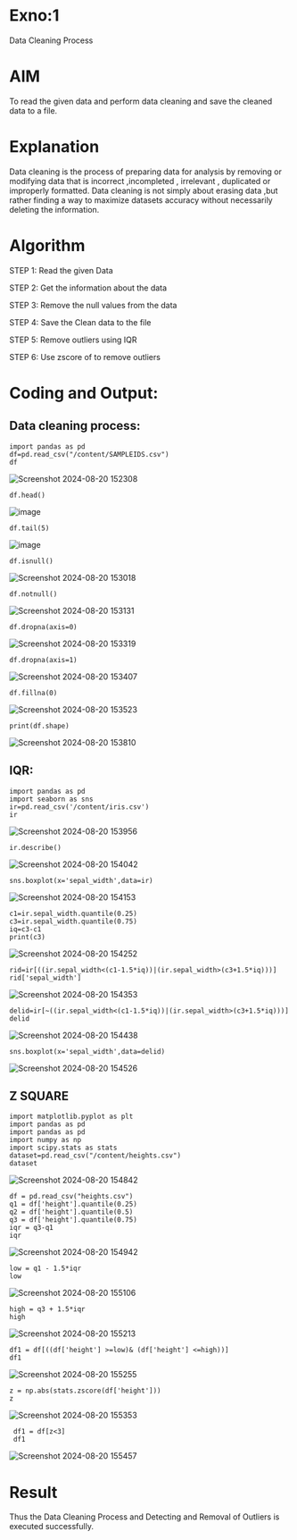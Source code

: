 # Exno:1
Data Cleaning Process

# AIM
To read the given data and perform data cleaning and save the cleaned data to a file.

# Explanation
Data cleaning is the process of preparing data for analysis by removing or modifying data that is incorrect ,incompleted , irrelevant , duplicated or improperly formatted. Data cleaning is not simply about erasing data ,but rather finding a way to maximize datasets accuracy without necessarily deleting the information.

# Algorithm
STEP 1: Read the given Data

STEP 2: Get the information about the data

STEP 3: Remove the null values from the data

STEP 4: Save the Clean data to the file

STEP 5: Remove outliers using IQR

STEP 6: Use zscore of to remove outliers

# Coding and Output:
##  Data cleaning process:

```
import pandas as pd
df=pd.read_csv("/content/SAMPLEIDS.csv")
df
```
![Screenshot 2024-08-20 152308](https://github.com/user-attachments/assets/4527d27f-ce48-44cb-b8ce-34bbd266e130)

```
df.head()
```
![image](https://github.com/user-attachments/assets/75445d50-f356-4172-a260-7744a4b8a5d0)

```
df.tail(5)
```
![image](https://github.com/user-attachments/assets/0aad2483-f1d4-4161-8819-6dd578b6c0b7)

```
df.isnull()
```
![Screenshot 2024-08-20 153018](https://github.com/user-attachments/assets/e3ad59dc-d554-42fa-ab22-1a0b8dccd19a)

```
df.notnull()
```
![Screenshot 2024-08-20 153131](https://github.com/user-attachments/assets/cab8a38c-0423-4657-8487-85a5b7cc4d9d)

```
df.dropna(axis=0)
```
![Screenshot 2024-08-20 153319](https://github.com/user-attachments/assets/6848d1b2-2b91-4d7b-aae2-89f3d5ebbd83)

```
df.dropna(axis=1)
```

![Screenshot 2024-08-20 153407](https://github.com/user-attachments/assets/551c2074-915a-4d95-8596-fbc85c7d3a34)

```
df.fillna(0)
```

![Screenshot 2024-08-20 153523](https://github.com/user-attachments/assets/d79561f9-7a81-4137-bd4e-1f44c82ca40c)

```
print(df.shape)
```

![Screenshot 2024-08-20 153810](https://github.com/user-attachments/assets/b1907a5f-ab9b-4ce5-a72c-7767076de54b)

##  IQR:
```
import pandas as pd
import seaborn as sns
ir=pd.read_csv('/content/iris.csv')
ir
```

![Screenshot 2024-08-20 153956](https://github.com/user-attachments/assets/5f92ae1d-167b-4412-8e99-312c878199d7)

```
ir.describe()
```

![Screenshot 2024-08-20 154042](https://github.com/user-attachments/assets/cc69d12e-9f65-4b57-a506-b8f9194f2749)

```
sns.boxplot(x='sepal_width',data=ir)
```

![Screenshot 2024-08-20 154153](https://github.com/user-attachments/assets/7c8b93dc-1649-4b07-bf99-39ce4448edeb)

```
c1=ir.sepal_width.quantile(0.25)
c3=ir.sepal_width.quantile(0.75)
iq=c3-c1
print(c3)
```

![Screenshot 2024-08-20 154252](https://github.com/user-attachments/assets/c3276452-72db-4363-a9e0-3b0a7e0a8563)


```
rid=ir[((ir.sepal_width<(c1-1.5*iq))|(ir.sepal_width>(c3+1.5*iq)))]
rid['sepal_width']
```

![Screenshot 2024-08-20 154353](https://github.com/user-attachments/assets/4d29e256-9386-4ea4-82a6-02e0f5175f3c)

```
delid=ir[~((ir.sepal_width<(c1-1.5*iq))|(ir.sepal_width>(c3+1.5*iq)))]
delid
```

![Screenshot 2024-08-20 154438](https://github.com/user-attachments/assets/b5da97d6-af4b-4690-b448-c1ff0697ea18)

```
sns.boxplot(x='sepal_width',data=delid)
```

![Screenshot 2024-08-20 154526](https://github.com/user-attachments/assets/1fb5cdcf-87ba-4631-b643-d2aeb0b2f8a2)

## Z SQUARE

```
import matplotlib.pyplot as plt
import pandas as pd
import pandas as pd
import numpy as np
import scipy.stats as stats
dataset=pd.read_csv("/content/heights.csv")
dataset
```

![Screenshot 2024-08-20 154842](https://github.com/user-attachments/assets/2f2868d2-4002-4f47-82c4-8c0ad8a19392)

```
df = pd.read_csv("heights.csv")
q1 = df['height'].quantile(0.25)
q2 = df['height'].quantile(0.5)
q3 = df['height'].quantile(0.75)
iqr = q3-q1
iqr
```

![Screenshot 2024-08-20 154942](https://github.com/user-attachments/assets/2dae9f2a-a47a-4249-90a6-159aea236d8d)

```
low = q1 - 1.5*iqr
low
```

![Screenshot 2024-08-20 155106](https://github.com/user-attachments/assets/68c83441-a0b3-4821-96c4-8113ec2d0abb)

```
high = q3 + 1.5*iqr
high
```

![Screenshot 2024-08-20 155213](https://github.com/user-attachments/assets/734158d2-fc68-4f4b-b315-b58ff808ae2c)

```
df1 = df[((df['height'] >=low)& (df['height'] <=high))]
df1
```

![Screenshot 2024-08-20 155255](https://github.com/user-attachments/assets/c6f95d8a-8a60-48bf-9fc0-3bb251eeabec)

```
z = np.abs(stats.zscore(df['height']))
z
```

![Screenshot 2024-08-20 155353](https://github.com/user-attachments/assets/0f13eb15-f41a-4de2-b43a-47c5062c495b)

```
 df1 = df[z<3]
 df1
```

![Screenshot 2024-08-20 155457](https://github.com/user-attachments/assets/2c5a2fc4-cbec-4311-bf01-d85c236ecef3)

# Result
 Thus the Data Cleaning Process and Detecting and Removal of Outliers is executed successfully.
